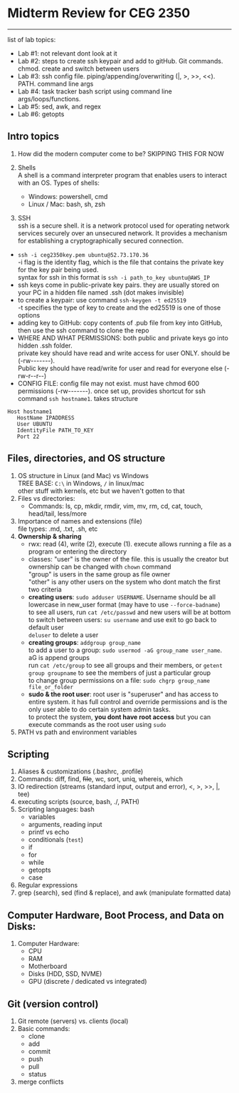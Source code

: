 # Midterm Review for CEG 2350
---
list of lab topics:
- Lab #1: not relevant dont look at it
- Lab #2: steps to create ssh keypair and add to gitHub. Git commands. chmod. create and switch between users
- Lab #3: ssh config file. piping/appending/overwriting (|, >, >>, <<). PATH. command line args
- Lab #4: task tracker bash script using command line args/loops/functions.
- Lab #5: sed, awk, and regex
- Lab #6: getopts

## Intro topics

1. How did the modern computer come to be?
SKIPPING THIS FOR NOW

2. Shells
<br> A shell is a command interpreter program that enables users to interact with an OS. Types of shells:  
   - Windows: powershell, cmd
   - Linux / Mac: bash, sh, zsh
3. SSH
<br> ssh is a secure shell. it is a network protocol used for operating network services securely over an unsecured network. It provides a mechanism for establishing a cryptographically secured connection. 
- `ssh -i ceg2350key.pem ubuntu@52.73.170.36`
  <br>-i flag is the identity flag, which is the file that contains the private key for the key pair being used.
  <br>syntax for ssh in this format is `ssh -i path_to_key ubuntu@AWS_IP`
- ssh keys come in public-private key pairs. they are usually stored on your PC in a hidden file named .ssh (dot makes invisible)
- to create a keypair: use command `ssh-keygen -t ed25519`
  <br> -t specifies the type of key to create and the ed25519 is one of those options
- adding key to GitHub: copy contents of .pub file from key into GitHub, then use the ssh command to clone the repo
- WHERE AND WHAT PERMISSIONS: both public and private keys go into hidden .ssh folder.
  <br>private key should have read and write access for user ONLY. should be (-rw-------).
 <br>Public key should have read/write for user and read for everyone else (-rw-r--r--)
- CONFIG FILE: config file may not exist. must have chmod 600 permissions (-rw-------). once set up, provides shortcut for ssh command `ssh hostname1`. takes structure<br>
```
Host hostname1
   HostName IPADDRESS
   User UBUNTU
   IdentityFile PATH_TO_KEY
   Port 22
```

## Files, directories, and OS structure

1. OS structure in Linux (and Mac) vs Windows
   <br> TREE BASE: `C:\` in Windows, `/` in linux/mac
   <br> other stuff with kernels, etc but we haven't gotten to that
3. Files vs directories: 
   - Commands: ls, cp, mkdir, rmdir, vim, mv, rm, cd, cat, touch, head/tail, less/more
4. Importance of names and extensions (file)
   <br> file types: .md, .txt, .sh, etc
   <br>
6. __Ownership & sharing__
   - rwx: read (4), write (2), execute (1). execute allows running a file as a program or entering the directory
   - classes: "user" is the owner of the file. this is usually the creator but ownership can be changed with `chown` command
     <br>"group" is users in the same group as file owner
     <br> "other" is any other users on the system who dont match the first two criteria
   - __creating users__: `sudo adduser USERNAME`. Username should be all lowercase in new_user format (may have to use `--force-badname`)
     <br> to see all users, run `cat /etc/passwd` and new users will be at bottom
     <br> to switch between users: `su username` and use exit to go back to default user
     <br> `deluser` to delete a user
   - __creating groups__: `addgroup group_name`
     <br> to add a user to a group: `sudo usermod -aG group_name user_name`. aG is append groups
     <br> run `cat /etc/group` to see all groups and their members, or `getent group groupname` to see the members of just a particular group
     <br> to change group permissions on a file: `sudo chgrp group_name file_or_folder`
   - __sudo & the root user__: root user is "superuser" and has access to entire system. it has full control and override permissions and is the only user able to do certain system admin tasks.
     <br> to protect the system, __you dont have root access__ but you can execute commands as the root user using `sudo`
7. PATH vs path and environment variables

## Scripting

1. Aliases & customizations (.bashrc, .profile)
2. Commands: diff, find, ~~file~~, wc, sort, uniq, whereis, which
3. IO redirection (streams (standard input, output and error), <, >, >>, |, tee)
4. executing scripts (source, bash, ./, PATH)
5. Scripting languages: bash
   - variables
   - arguments, reading input
   - printf vs echo
   - conditionals (`test`)
   - if
   - for
   - while
   - getopts
   - case
6. Regular expressions
7. grep (search), sed (find & replace), and awk (manipulate formatted data)

## Computer Hardware, Boot Process, and Data on Disks:

1. Computer Hardware:
   - CPU
   - RAM
   - Motherboard
   - Disks (HDD, SSD, NVME)
   - GPU (discrete / dedicated vs integrated)

## Git (version control)

1. Git remote (servers) vs. clients (local)
2. Basic commands:
   - clone
   - add
   - commit
   - push
   - pull
   - status
3. merge conflicts
